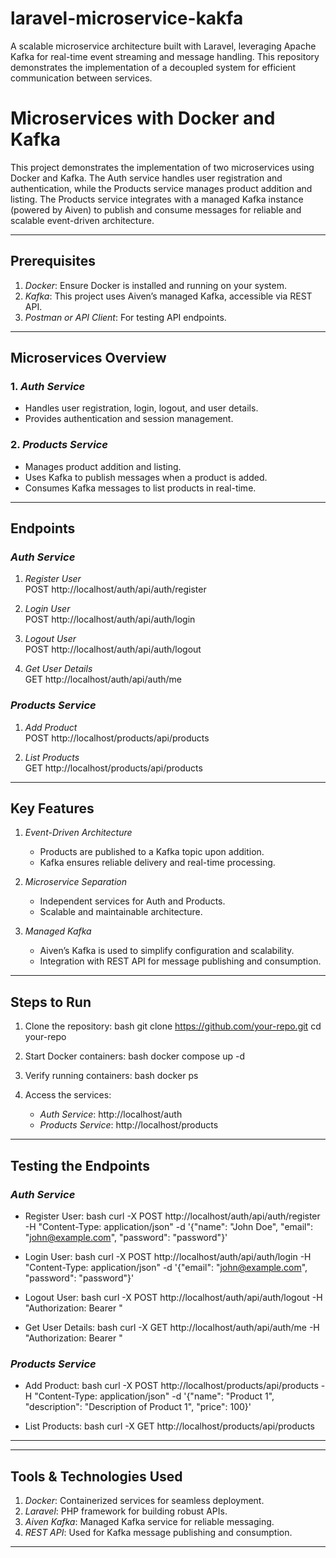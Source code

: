 # laravel-microservice-kakfa
A scalable microservice architecture built with Laravel, leveraging Apache Kafka for real-time event streaming and message handling. This repository demonstrates the implementation of a decoupled system for efficient communication between services.


# Microservices with Docker and Kafka

This project demonstrates the implementation of two microservices using Docker and Kafka. The Auth service handles user registration and authentication, while the Products service manages product addition and listing. The Products service integrates with a managed Kafka instance (powered by Aiven) to publish and consume messages for reliable and scalable event-driven architecture.

---

## Prerequisites

1. *Docker*: Ensure Docker is installed and running on your system.
2. *Kafka*: This project uses Aiven’s managed Kafka, accessible via REST API.
3. *Postman or API Client*: For testing API endpoints.

---

## Microservices Overview

### 1. *Auth Service*
- Handles user registration, login, logout, and user details.
- Provides authentication and session management.

### 2. *Products Service*
- Manages product addition and listing.
- Uses Kafka to publish messages when a product is added.
- Consumes Kafka messages to list products in real-time.

---

## Endpoints

### *Auth Service*
1. *Register User*  
   POST http://localhost/auth/api/auth/register
   
2. *Login User*  
   POST http://localhost/auth/api/auth/login

3. *Logout User*  
   POST http://localhost/auth/api/auth/logout

4. *Get User Details*  
   GET http://localhost/auth/api/auth/me

### *Products Service*
1. *Add Product*  
   POST http://localhost/products/api/products

2. *List Products*  
   GET http://localhost/products/api/products

---

## Key Features

1. *Event-Driven Architecture*
   - Products are published to a Kafka topic upon addition.
   - Kafka ensures reliable delivery and real-time processing.

2. *Microservice Separation*
   - Independent services for Auth and Products.
   - Scalable and maintainable architecture.

3. *Managed Kafka*
   - Aiven’s Kafka is used to simplify configuration and scalability.
   - Integration with REST API for message publishing and consumption.

---

## Steps to Run

1. Clone the repository:
   bash
   git clone https://github.com/your-repo.git
   cd your-repo
   

2. Start Docker containers:
   bash
   docker compose up -d
   

3. Verify running containers:
   bash
   docker ps
   

4. Access the services:
   - *Auth Service*: http://localhost/auth
   - *Products Service*: http://localhost/products

---

## Testing the Endpoints

### *Auth Service*
- Register User:
  bash
  curl -X POST http://localhost/auth/api/auth/register -H "Content-Type: application/json" -d '{"name": "John Doe", "email": "john@example.com", "password": "password"}'
  

- Login User:
  bash
  curl -X POST http://localhost/auth/api/auth/login -H "Content-Type: application/json" -d '{"email": "john@example.com", "password": "password"}'
  

- Logout User:
  bash
  curl -X POST http://localhost/auth/api/auth/logout -H "Authorization: Bearer <your-token>"
  

- Get User Details:
  bash
  curl -X GET http://localhost/auth/api/auth/me -H "Authorization: Bearer <your-token>"
  

### *Products Service*
- Add Product:
  bash
  curl -X POST http://localhost/products/api/products -H "Content-Type: application/json" -d '{"name": "Product 1", "description": "Description of Product 1", "price": 100}'
  

- List Products:
  bash
  curl -X GET http://localhost/products/api/products
  

---


---

## Tools & Technologies Used

1. *Docker*: Containerized services for seamless deployment.
2. *Laravel*: PHP framework for building robust APIs.
3. *Aiven Kafka*: Managed Kafka service for reliable messaging.
4. *REST API*: Used for Kafka message publishing and consumption.

---
